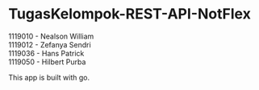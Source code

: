 # TugasKelompok-REST-API-NotFlex
1119010 - Nealson William <br>
1119012 - Zefanya Sendri <br>
1119036 - Hans Patrick <br>
1119050 - Hilbert Purba <br>

This app is built with go.
